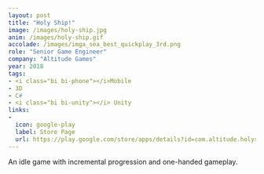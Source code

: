 ```yaml
---
layout: post
title: "Holy Ship!"
image: /images/holy-ship.jpg
anim: /images/holy-ship.gif
accolade: /images/imga_sea_best_quickplay_3rd.png
role: "Senior Game Engineer"
company: "Altitude Games"
year: 2018
tags:
- <i class="bi bi-phone"></i>Mobile
- 3D
- C#
- <i class="bi bi-unity"></i> Unity
links:
-
  icon: google-play
  label: Store Page
  url: https://play.google.com/store/apps/details?id=com.altitude.holyship
---
```


An idle game with incremental progression and one-handed gameplay.

<!--more-->